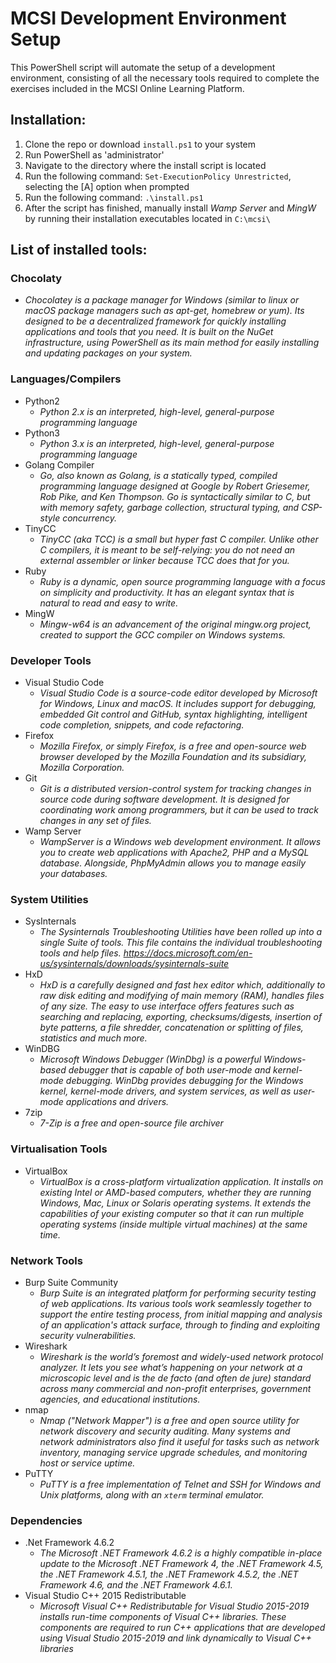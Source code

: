 # MCSI Development Environment Setup
This PowerShell script will automate the setup of a development environment, consisting of all the necessary tools required to complete the exercises included in the MCSI Online Learning Platform.

## Installation:
1. Clone the repo or download `install.ps1` to your system
2. Run PowerShell as 'administrator'
3. Navigate to the directory where the install script is located
4. Run the following command: `Set-ExecutionPolicy Unrestricted`, selecting the [A] option when prompted
5. Run the following command: `.\install.ps1`
6. After the script has finished, manually install *Wamp Server* and *MingW* by running their installation executables located in `C:\mcsi\`

## List of installed tools:

### Chocolaty
- *Chocolatey is a package manager for Windows (similar to linux or macOS package managers such as apt-get, homebrew or yum). Its designed to be a decentralized framework for quickly installing applications and tools that you need. It is built on the NuGet infrastructure, using PowerShell as its main method for easily installing and updating packages on your system.*

### Languages/Compilers
- Python2
  - *Python 2.x is an interpreted, high-level, general-purpose programming language*
- Python3
  - *Python 3.x is an interpreted, high-level, general-purpose programming language*
- Golang Compiler
  - *Go, also known as Golang, is a statically typed, compiled programming language designed at Google by Robert Griesemer, Rob Pike, and Ken Thompson. Go is syntactically similar to C, but with memory safety, garbage collection, structural typing, and CSP-style concurrency.*
- TinyCC
  - *TinyCC (aka TCC) is a small but hyper fast C compiler. Unlike other C compilers, it is meant to be self-relying: you do not need an external assembler or linker because TCC does that for you.*
- Ruby
  - *Ruby is a dynamic, open source programming language with a focus on simplicity and productivity. It has an elegant syntax that is natural to read and easy to write.*
- MingW
  - *Mingw-w64 is an advancement of the original mingw.org project, created to support the GCC compiler on Windows systems.*

### Developer Tools
- Visual Studio Code
  - *Visual Studio Code is a source-code editor developed by Microsoft for Windows, Linux and macOS. It includes support for debugging, embedded Git control and GitHub, syntax highlighting, intelligent code completion, snippets, and code refactoring.*
- Firefox
  - *Mozilla Firefox, or simply Firefox, is a free and open-source web browser developed by the Mozilla Foundation and its subsidiary, Mozilla Corporation.*
- Git
  - *Git is a distributed version-control system for tracking changes in source code during software development. It is designed for coordinating work among programmers, but it can be used to track changes in any set of files.*
- Wamp Server
  - *WampServer is a Windows web development environment. It allows you to create web applications with Apache2, PHP and a MySQL database. Alongside, PhpMyAdmin allows you to manage easily your databases.*

### System Utilities
- SysInternals
  - *The Sysinternals Troubleshooting Utilities have been rolled up into a single Suite of tools. This file contains the individual troubleshooting tools and help files. https://docs.microsoft.com/en-us/sysinternals/downloads/sysinternals-suite*
- HxD
  - *HxD is a carefully designed and fast hex editor which, additionally to raw disk editing and modifying of main memory (RAM), handles files of any size. The easy to use interface offers features such as searching and replacing, exporting, checksums/digests, insertion of byte patterns, a file shredder, concatenation or splitting of files, statistics and much more.*
- WinDBG
  - *Microsoft Windows Debugger (WinDbg) is a powerful Windows-based debugger that is capable of both user-mode and kernel-mode debugging. WinDbg provides debugging for the Windows kernel, kernel-mode drivers, and system services, as well as user-mode applications and drivers.*
- 7zip
  - *7-Zip is a free and open-source file archiver*

### Virtualisation Tools
- VirtualBox
  - *VirtualBox is a cross-platform virtualization application. It installs on existing Intel or AMD-based computers, whether they are running Windows, Mac, Linux or Solaris operating systems. It extends the capabilities of your existing computer so that it can run multiple operating systems (inside multiple virtual machines) at the same time.*

### Network Tools
- Burp Suite Community
  - *Burp Suite is an integrated platform for performing security testing of web applications. Its various tools work seamlessly together to support the entire testing process, from initial mapping and analysis of an application's attack surface, through to finding and exploiting security vulnerabilities.*
- Wireshark
  - *Wireshark is the world’s foremost and widely-used network protocol analyzer. It lets you see what’s happening on your network at a microscopic level and is the de facto (and often de jure) standard across many commercial and non-profit enterprises, government agencies, and educational institutions.*
- nmap
  - *Nmap ("Network Mapper") is a free and open source utility for network discovery and security auditing. Many systems and network administrators also find it useful for tasks such as network inventory, managing service upgrade schedules, and monitoring host or service uptime.*
- PuTTY
  - *PuTTY is a free implementation of Telnet and SSH for Windows and Unix platforms, along with an `xterm` terminal emulator.*

### Dependencies
- .Net Framework 4.6.2
  - *The Microsoft .NET Framework 4.6.2 is a highly compatible in-place update to the Microsoft .NET Framework 4, the .NET Framework 4.5, the .NET Framework 4.5.1, the .NET Framework 4.5.2, the .NET Framework 4.6, and the .NET Framework 4.6.1.*
- Visual Studio C++ 2015 Redistributable
  - *Microsoft Visual C++ Redistributable for Visual Studio 2015-2019 installs run-time components of Visual C++ libraries. These components are required to run C++ applications that are developed using Visual Studio 2015-2019 and link dynamically to Visual C++ libraries*